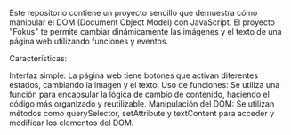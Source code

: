 Este repositorio contiene un proyecto sencillo que demuestra cómo manipular el DOM (Document Object Model) con JavaScript. El proyecto "Fokus" te permite cambiar dinámicamente las imágenes y el texto de una página web utilizando funciones y eventos.

Características:

Interfaz simple: La página web tiene botones que activan diferentes estados, cambiando la imagen y el texto.
Uso de funciones: Se utiliza una función para encapsular la lógica de cambio de contenido, haciendo el código más organizado y reutilizable.
Manipulación del DOM: Se utilizan métodos como querySelector, setAttribute y textContent para acceder y modificar los elementos del DOM.
